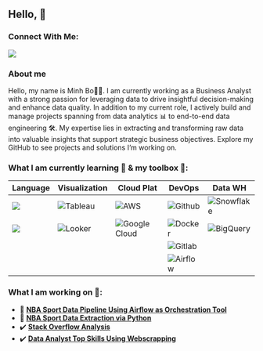 ## Hello, 👋

### Connect With Me:
[![](https://img.shields.io/badge/LinkedIn-0077B5?style=for-the-badge&logo=linkedin&logoColor=white)](https://www.linkedin.com/in/minh-b-0bb0628b)

### About me
Hello, my name is Minh Bo👨‍🔧. I am currently working as a Business Analyst with a strong passion for leveraging data to drive insightful decision-making and enhance data quality. In addition to my current role, I actively build and manage projects spanning from data analytics 📊 to end-to-end data engineering 🛠️. My expertise lies in extracting and transforming raw data into valuable insights that support strategic business objectives. Explore my GitHub to see projects and solutions I’m working on.

### What I am currently learning 🧠 & my toolbox 🧰:
| Language                                                                                                     | Visualization                                                                                | Cloud Plat                                                                                                     | DevOps                                                                                                     | Data WH                                                                                                             |
| -------------                                                                                                | -------------                                                                                | ----------                                                                                                     | ------                                                                                                     | -------------                                                                                                       |
| ![](https://img.shields.io/badge/SQL-informational?style=flat&logo=postgresql&logoColor=white&color=2bbc8a)  | ![Tableau ](https://img.shields.io/badge/Tableau-White?style=flat&logo=Tableau&color=white)  | ![AWS](https://img.shields.io/badge/AWS-Yellow?style=flat&logo=Amazon&color=yellow)                            | ![Github](https://img.shields.io/badge/Github-Yellow?style=flat&logo=Github&color=black)                   | ![Snowflake](https://img.shields.io/badge/Snowflake-Cyan?style=flat&logo=Snowflake&logoColor=Cyan&color=white)      |
| ![](https://img.shields.io/badge/Python-informational?style=flat&logo=python&logoColor=white&color=blue)     | ![Looker](https://img.shields.io/badge/Looker-White?style=flat&logo=Looker&color=white)      | ![Google Cloud](https://img.shields.io/badge/Google%20Cloud-blue?style=flat&logo=Google-Cloud&logoColor=white) | ![Docker](https://img.shields.io/badge/Docker-White?style=flat&logo=Docker&logoColor=White&color=white)    | ![BigQuery](https://img.shields.io/badge/BigQuery-White?style=flat&logo=Google-BigQuery&logoColor=white&color=blue) |                                                                                                                |
|                                                                                                              |                                                                                              |                                                                                                                | ![Gitlab](https://img.shields.io/badge/Gitlab-Orange?style=flat&logo=Gitlab&logoColor=White&color=purple)  |                                                                                                                     | 
|                                                                                                              |                                                                                              |                                                                                                                | ![Airflow](https://img.shields.io/badge/Airflow-White?style=flat&logo=Apache-Airflow&color=blue)                                                                                                           |        
### What I am working on 📂: 
- 🚧 [**NBA Sport Data Pipeline Using Airflow as Orchestration Tool**]()
- 🚧 [**NBA Sport Data Extraction via Python**]()
- ✔️ [**Stack Overflow Analysis**](https://github.com/mbo0000/Personal-Projects/blob/main/Stackoverflow/notebook/stackoverflow_analysis.ipynb)
- ✔️ [**Data Analyst Top Skills Using Webscrapping**](https://github.com/mbo0000/Personal-Projects/tree/main/DataAnalyticTopSkills) 
